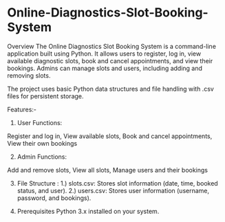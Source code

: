 # Online-Diagnostics-Slot-Booking-System

Overview
The Online Diagnostics Slot Booking System is a command-line application built using Python. It allows users to register, log in, view available diagnostic slots, book and cancel appointments, and view their bookings. Admins can manage slots and users, including adding and removing slots.

The project uses basic Python data structures and file handling with .csv files for persistent storage.

Features:-

1. User Functions:

Register and log in, 
View available slots, 
Book and cancel appointments, 
View their own bookings

2. Admin Functions:

Add and remove slots, 
View all slots, 
Manage users and their bookings

3. File Structure : 
1.) slots.csv: Stores slot information (date, time, booked status, and user).
2.) users.csv: Stores user information (username, password, and bookings).

4. Prerequisites
Python 3.x installed on your system.
